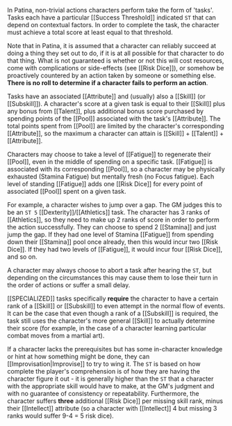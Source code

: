 In Patina, non-trivial actions characters perform take the form of 'tasks'. Tasks each have a particular [[Success Threshold]] indicated `ST` that can depend on contextual factors. In order to complete the task, the character must achieve a total score at least equal to that threshold.

Note that in Patina, it is assumed that a character can reliably succeed at doing a thing they set out to do, if it is at all possible for that character to do that thing. What is not guaranteed is whether or not this will cost resources, come with complications or side-effects (see [[Risk Dice]]), or somehow be proactively countered by an action taken by someone or something else. **There is no roll to determine if a character fails to perform an action**. 

Tasks have an associated [[Attribute]] and (usually) also a [[Skill]] (or [[Subskill]]). A character's score at a given task is equal to their [[Skill]] plus any bonus from [[Talent]], plus additional bonus score purchased by spending points of the [[Pool]] associated with the task's [[Attribute]]. The total points spent from [[Pool]] are limited by the character's corresponding [[Attribute]], so the maximum a character can attain is [[Skill]] + [[Talent]] + [[Attribute]].

Characters may choose to take a level of [[Fatigue]] to regenerate their [[Pool]], even in the middle of spending on a specific task. [[Fatigue]] is associated with its corresponding [[Pool]], so a character may be physically exhausted (Stamina Fatigue) but mentally fresh (no Focus fatigue). Each level of standing [[Fatigue]] adds one [[Risk Dice]] for every point of associated [[Pool]] spent on a given task.

For example, a character wishes to jump over a gap. The GM judges this to be an `ST 5` [[Dexterity]]/[[Athletics]] task. The character has 3 ranks of [[Athletics]], so they need to make up 2 ranks of score in order to perform the action successfully. They can choose to spend 2 [[Stamina]] and just jump the gap. If they had one level of Stamina [[Fatigue]] from spending down their [[Stamina]] pool once already, then this would incur two [[Risk Dice]]. If they had two levels of [[Fatigue]], it would incur four [[Risk Dice]], and so on.

A character may always choose to abort a task after hearing the `ST`, but depending on the circumstances this may cause them to lose their turn in the order of actions or suffer a small delay.

[[SPECIALIZED]] tasks specifically **require** the character to have a certain rank of a [[Skill]] or [[Subskill]] to even attempt in the normal flow of events. It can be the case that even though a rank of a [[Subskill]] is required, the task still uses the character's more general [[Skill]] to actually determine their score (for example, in the case of a character learning particular combat moves from a martial art).

If a character lacks the prerequisites but has some in-character knowledge or hint at how something might be done, they can [[Improvisation|Improvise]] to try to wing it. The `ST` is based on how complete the player's comprehension is of how they are having the character figure it out - it is generally higher than the `ST` that a character with the appropriate skill would have to make, at the GM's judgment and with no guarantee of consistency or repeatability. Furthermore, the character suffers **three** additional [[Risk Dice]] per missing skill rank, minus their [[Intellect]] attribute (so a character with [[Intellect]] 4 but missing 3 ranks would suffer 9-4 = 5 risk dice).